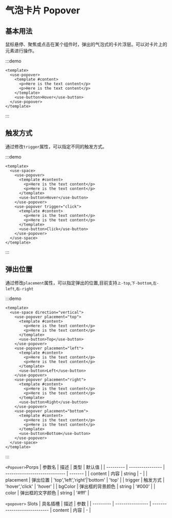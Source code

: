 <h1>气泡卡片 Popover</h1>

<h2>基本用法</h2>

鼠标悬停、聚焦或点击在某个组件时，弹出的气泡式的卡片浮层。可以对卡片上的元素进行操作。

:::demo 

```vue
<template>
  <use-popover>
    <template #content>
      <p>Here is the text content</p>
      <p>Here is the text content</p>
    </template>
    <use-button>Hover</use-button>
  </use-popover>
</template>
```
:::

<h2>触发方式</h2>

通过修改`trigger`属性，可以指定不同的触发方式。

:::demo 

```vue
<template>
  <use-space>
    <use-popover>
      <template #content>
        <p>Here is the text content</p>
        <p>Here is the text content</p>
      </template>
      <use-button>Hover</use-button>
    </use-popover>
    <use-popover trigger="click">
      <template #content>
        <p>Here is the text content</p>
        <p>Here is the text content</p>
      </template>
      <use-button>Click</use-button>
    </use-popover>
  </use-space>
</template>
```
:::

<h2>弹出位置</h2>

通过修改`placement`属性，可以指定弹出的位置,目前支持`上-top`,`下-bottom`,`左-left`,`右-right`


:::demo 

```vue
<template>
  <use-space direction="vertical">
    <use-popover placement="top">
      <template #content>
        <p>Here is the text content</p>
        <p>Here is the text content</p>
      </template>
      <use-button>Top</use-button>
    </use-popover>
    <use-popover placement="left">
      <template #content>
        <p>Here is the text content</p>
        <p>Here is the text content</p>
      </template>
      <use-button>Left</use-button>
    </use-popover>
    <use-popover placement="right">
      <template #content>
        <p>Here is the text content</p>
        <p>Here is the text content</p>
      </template>
      <use-button>Right</use-button>
    </use-popover>
    <use-popover placement="bottom">
      <template #content>
        <p>Here is the text content</p>
        <p>Here is the text content</p>
      </template>
      <use-button>Bottom</use-button>
    </use-popover>
  </use-space>
</template>
```
:::


`<Popover>`Porps
| 参数名 | 描述           | 类型                        | 默认值 |
| --------- | ---------------- | ----------------------------- | ------- |
| content   | 内容           | string                        | -       |
| placement | 弹出位置     | 'top','left','right'|'bottom' | 'top'   |
| trigger   | 触发方式     | 'hover','click'               | 'hover' |
| bgColor   | 弹出框的背景颜色 | string                        | '#000'  |
| color     | 弹出框的文字颜色 | string                        | '#fff'  |

`<popover>` Slots
| 具名插槽 | 描述           | 参数                        |
| --------- | ---------------- | ----------------------------
| content   | 内容           | -                        |
